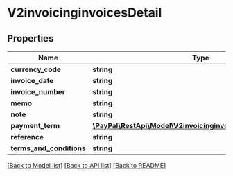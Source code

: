 # V2invoicinginvoicesDetail

## Properties
Name | Type | Description | Notes
------------ | ------------- | ------------- | -------------
**currency_code** | **string** |  | [optional] 
**invoice_date** | **string** |  | [optional] 
**invoice_number** | **string** |  | [optional] 
**memo** | **string** |  | [optional] 
**note** | **string** |  | [optional] 
**payment_term** | [**\PayPal\RestApi\Model\V2invoicinginvoicesDetailPaymentTerm**](V2invoicinginvoicesDetailPaymentTerm.md) |  | [optional] 
**reference** | **string** |  | [optional] 
**terms_and_conditions** | **string** |  | [optional] 

[[Back to Model list]](../README.md#documentation-for-models) [[Back to API list]](../README.md#documentation-for-api-endpoints) [[Back to README]](../README.md)


